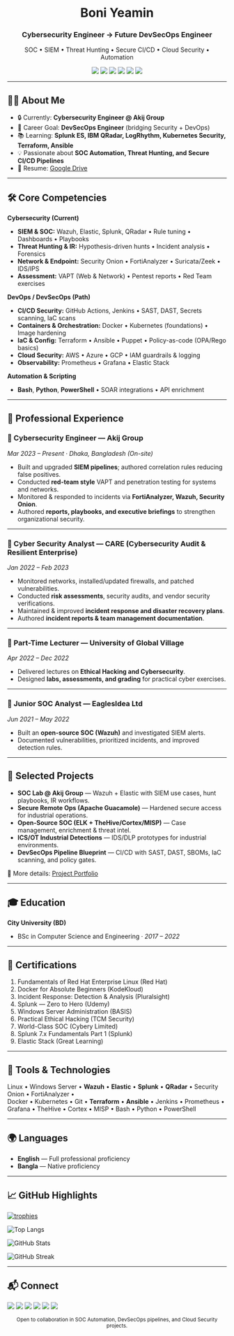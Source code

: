 <!-- ====== Professional Resume-Style GitHub Profile (DevSecOps Focus) ====== -->

<h1 align="center">Boni Yeamin</h1>
<h3 align="center">Cybersecurity Engineer → Future DevSecOps Engineer</h3>
<p align="center">
  SOC • SIEM • Threat Hunting • Secure CI/CD • Cloud Security • Automation
</p>

<p align="center">
  <a href="mailto:boniyeamin.cse@gmail.com"><img src="https://img.shields.io/badge/Email-boniyeamin.cse%40gmail.com-EA4335?style=flat&logo=gmail&logoColor=white" /></a>
  <a href="https://www.linkedin.com/in/boniyeamin/" target="_blank"><img src="https://img.shields.io/badge/LinkedIn-boniyeamin-0A66C2?style=flat&logo=linkedin&logoColor=white" /></a>
  <a href="https://twitter.com/boniyeamin" target="_blank"><img src="https://img.shields.io/badge/Twitter-@boniyeamin-1DA1F2?style=flat&logo=twitter&logoColor=white" /></a>
  <a href="https://cspboniyeamin.blogspot.com/" target="_blank"><img src="https://img.shields.io/badge/Portfolio-Projects-009688?style=flat&logo=google-chrome&logoColor=white" /></a>
  <a href="https://boniyeamincse.blogspot.com/" target="_blank"><img src="https://img.shields.io/badge/Blog-boniyeamincse.blog-00B8D9?style=flat&logo=blogger&logoColor=white" /></a>
  <img src="https://komarev.com/ghpvc/?username=boniyeamincse&label=Profile%20views&color=0e75b6&style=flat" />
</p>

---

## 👨‍💻 About Me
- 🔒 Currently: **Cybersecurity Engineer @ Akij Group**  
- 🚀 Career Goal: **DevSecOps Engineer** (bridging Security + DevOps)  
- 📚 Learning: **Splunk ES, IBM QRadar, LogRhythm, Kubernetes Security, Terraform, Ansible**  
- 💡 Passionate about **SOC Automation, Threat Hunting, and Secure CI/CD Pipelines**  
- 📄 Resume: [Google Drive](https://drive.google.com/file/d/17EvuvJRBEOgZcSlXoMiGJdzIRb7tQBKj/view?usp=share_link)  

---

## 🛠️ Core Competencies

**Cybersecurity (Current)**
- **SIEM & SOC:** Wazuh, Elastic, Splunk, QRadar • Rule tuning • Dashboards • Playbooks  
- **Threat Hunting & IR:** Hypothesis-driven hunts • Incident analysis • Forensics  
- **Network & Endpoint:** Security Onion • FortiAnalyzer • Suricata/Zeek • IDS/IPS  
- **Assessment:** VAPT (Web & Network) • Pentest reports • Red Team exercises  

**DevOps / DevSecOps (Path)**
- **CI/CD Security:** GitHub Actions, Jenkins • SAST, DAST, Secrets scanning, IaC scans  
- **Containers & Orchestration:** Docker • Kubernetes (foundations) • Image hardening  
- **IaC & Config:** Terraform • Ansible • Puppet • Policy-as-code (OPA/Rego basics)  
- **Cloud Security:** AWS • Azure • GCP • IAM guardrails & logging  
- **Observability:** Prometheus • Grafana • Elastic Stack  

**Automation & Scripting**
- **Bash**, **Python**, **PowerShell** • SOAR integrations • API enrichment  

---

## 💼 Professional Experience

### 🏢 Cybersecurity Engineer — Akij Group  
*Mar 2023 – Present · Dhaka, Bangladesh (On-site)*
- Built and upgraded **SIEM pipelines**; authored correlation rules reducing false positives.  
- Conducted **red-team style** VAPT and penetration testing for systems and networks.  
- Monitored & responded to incidents via **FortiAnalyzer, Wazuh, Security Onion**.  
- Authored **reports, playbooks, and executive briefings** to strengthen organizational security.

---

### 🏢 Cyber Security Analyst — CARE (Cybersecurity Audit & Resilient Enterprise)  
*Jan 2022 – Feb 2023*
- Monitored networks, installed/updated firewalls, and patched vulnerabilities.  
- Conducted **risk assessments**, security audits, and vendor security verifications.  
- Maintained & improved **incident response and disaster recovery plans**.  
- Authored **incident reports & team management documentation**.

---

### 🏫 Part-Time Lecturer — University of Global Village  
*Apr 2022 – Dec 2022*
- Delivered lectures on **Ethical Hacking and Cybersecurity**.  
- Designed **labs, assessments, and grading** for practical cyber exercises.  

---

### 🏢 Junior SOC Analyst — EaglesIdea Ltd  
*Jun 2021 – May 2022*
- Built an **open-source SOC (Wazuh)** and investigated SIEM alerts.  
- Documented vulnerabilities, prioritized incidents, and improved detection rules.

---

## 🚀 Selected Projects
- **SOC Lab @ Akij Group** — Wazuh + Elastic with SIEM use cases, hunt playbooks, IR workflows.  
- **Secure Remote Ops (Apache Guacamole)** — Hardened secure access for industrial operations.  
- **Open-Source SOC (ELK + TheHive/Cortex/MISP)** — Case management, enrichment & threat intel.  
- **ICS/OT Industrial Detections** — IDS/DLP prototypes for industrial environments.  
- **DevSecOps Pipeline Blueprint** — CI/CD with SAST, DAST, SBOMs, IaC scanning, and policy gates.

📌 More details: [Project Portfolio](https://cspboniyeamin.blogspot.com/)

---

## 🎓 Education
**City University (BD)**  
- BSc in Computer Science and Engineering · *2017 – 2022*

---

## 🏅 Certifications
1. Fundamentals of Red Hat Enterprise Linux (Red Hat)  
2. Docker for Absolute Beginners (KodeKloud)  
3. Incident Response: Detection & Analysis (Pluralsight)  
4. Splunk — Zero to Hero (Udemy)  
5. Windows Server Administration (BASIS)  
6. Practical Ethical Hacking (TCM Security)  
7. World-Class SOC (Cybery Limited)  
8. Splunk 7.x Fundamentals Part 1 (Splunk)  
9. Elastic Stack (Great Learning)  

---

## 🧰 Tools & Technologies
Linux • Windows Server • **Wazuh** • **Elastic** • **Splunk** • **QRadar** • Security Onion • FortiAnalyzer •  
Docker • Kubernetes • Git • **Terraform** • **Ansible** • Jenkins • Prometheus • Grafana • TheHive • Cortex • MISP • Bash • Python • PowerShell  

---

## 🌍 Languages
- **English** — Full professional proficiency  
- **Bangla** — Native proficiency  

---

## 📈 GitHub Highlights
<p align="left">
  <a href="https://github.com/ryo-ma/github-profile-trophy">
    <img src="https://github-profile-trophy.vercel.app/?username=boniyeamincse&theme=flat&margin-w=10&row=1" alt="trophies" />
  </a>
</p>
<p align="left">
  <img src="https://github-readme-stats.vercel.app/api/top-langs?username=boniyeamincse&show_icons=true&locale=en&layout=compact" alt="Top Langs" />
</p>
<p align="left">
  <img src="https://github-readme-stats.vercel.app/api?username=boniyeamincse&show_icons=true&locale=en" alt="GitHub Stats" />
</p>
<p align="left">
  <img src="https://github-readme-streak-stats.herokuapp.com/?user=boniyeamincse" alt="GitHub Streak" />
</p>

---

## 📬 Connect
<p>
  <a href="https://www.linkedin.com/in/boniyeamin/" target="_blank"><img src="https://img.shields.io/badge/LinkedIn-boniyeamin-0A66C2?style=flat&logo=linkedin&logoColor=white" /></a>
  <a href="https://twitter.com/boniyeamin" target="_blank"><img src="https://img.shields.io/badge/Twitter-@boniyeamin-1DA1F2?style=flat&logo=twitter&logoColor=white" /></a>
  <a href="https://kaggle.com/boniyeamincse" target="_blank"><img src="https://img.shields.io/badge/Kaggle-boniyeamincse-20BEFF?style=flat&logo=kaggle&logoColor=white" /></a>
  <a href="https://fb.com/boniyeaminlaju" target="_blank"><img src="https://img.shields.io/badge/Facebook-boniyeaminlaju-1877F2?style=flat&logo=facebook&logoColor=white" /></a>
  <a href="https://instagram.com/boniyeamin" target="_blank"><img src="https://img.shields.io/badge/Instagram-@boniyeamin-E4405F?style=flat&logo=instagram&logoColor=white" /></a>
  <a href="https://www.youtube.com/@boniyeaminbangla" target="_blank"><img src="https://img.shields.io/badge/YouTube-Boni%20Yeamin-FF0000?style=flat&logo=youtube&logoColor=white" /></a>
</p>

<p align="center">
  <sub>Open to collaboration in SOC Automation, DevSecOps pipelines, and Cloud Security projects.</sub>
</p>
